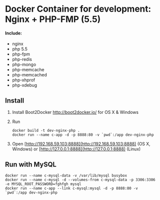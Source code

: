 Docker Container for development: Nginx + PHP-FMP (5.5)
========

#### Include:

- nginx
- php 5.5
- php-fpm
- php-redis
- php-mongo
- php-memcache
- php-memcached
- php-xhprof
- php-xdebug

## Install

1. Install Boot2Docker http://boot2docker.io/ for OS X & Windows

2. Run
   
   ```   
   docker build -t dev-nginx-php .
   docker run --name c-app -d -p 8888:80 -v `pwd`:/app dev-nginx-php
   ```

3. Open [http://192.168.59.103:8888](http://192.168.59.103:8888) (OS X, Windows) or [http://127.0.0.1:8888](http://127.0.0.1:8888) (Linux)

## Run with MySQL

```
docker run --name c-mysql-data -v /var/lib/mysql busybox
docker run --name c-mysql -d --volumes-from c-mysql-data -p 3306:3306 -e MYSQL_ROOT_PASSWORD=fghfgh mysql
docker run --name c-app --link c-mysql:mysql -d -p 8888:80 -v `pwd`:/app dev-nginx-php
```

